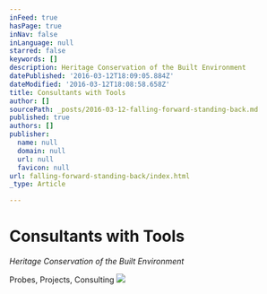 ```yaml
---
inFeed: true
hasPage: true
inNav: false
inLanguage: null
starred: false
keywords: []
description: Heritage Conservation of the Built Environment
datePublished: '2016-03-12T18:09:05.884Z'
dateModified: '2016-03-12T18:08:58.658Z'
title: Consultants with Tools
author: []
sourcePath: _posts/2016-03-12-falling-forward-standing-back.md
published: true
authors: []
publisher:
  name: null
  domain: null
  url: null
  favicon: null
url: falling-forward-standing-back/index.html
_type: Article

---
```

# Consultants with Tools

_Heritage Conservation of the Built Environment_

Probes, Projects, Consulting
![](https://the-grid-user-content.s3-us-west-2.amazonaws.com/49262e3f-d08c-4bb6-82cd-525937bb56ea.jpg)